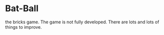 # Bat-Ball
the bricks game.
The game is not fully developed.
There are lots and lots of things to improve.
